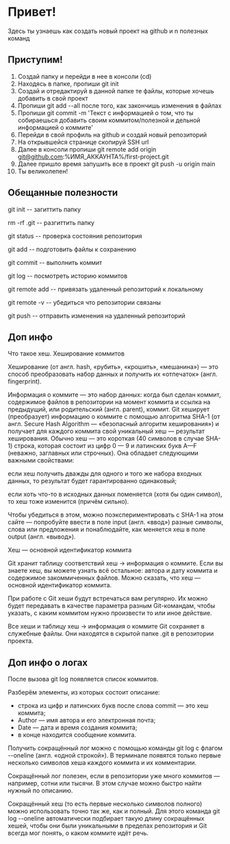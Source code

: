 # Привет! 

Здесь ты узнаешь как создать новый проект на github и n полезных команд

## Приступим!

1. Создай папку и перейди в нее в консоли (cd)
2. Находясь в папке, пропиши git init
3. Создай и отредактируй в данной папке те файлы, которые хочешь добавить в свой проект 
4. Пропиши git add --all после того, как закончишь изменения в файлах
5. Пропиши git commit -m 'Текст с информацией о том, что ты собираешься добавить своим коммитом/полезной и дельной информацией о коммите'
6. Перейди в свой профиль на github и создай новый репозиторий 
7. На открывшейся странице скопируй SSH url
8. Далее в консоли пропиши git remote add origin git@github.com:%ИМЯ_АККАУНТА%/first-project.git 
9. Далее пришло время запушить все в проект git push -u origin main   
10. Ты великолепен!


## Обещанные полезности

git init -- загиттить папку


rm -rf .git -- разгиттить папку


git status -- проверка состояния репозитория


git add -- подготовить файлы к сохранению


git commit -- выполнить коммит


git log -- посмотреть историю коммитов


git remote add -- привязать удаленный репозиторий к локальному


git remote -v -- убедиться что репозитории связаны


git push -- отправить изменения на удаленный репозиторий


## Доп инфо

Что такое хеш. Хеширование коммитов

Хеширование (от англ. hash, «рубить», «крошить», «мешанина») — это способ преобразовать набор данных и получить их «отпечаток» (англ. fingerprint).

Информация о коммите — это набор данных: когда был сделан коммит, содержимое файлов в репозитории на момент коммита и ссылка на предыдущий, или родительский (англ. parent), коммит.
Git хеширует (преобразует) информацию о коммите с помощью алгоритма SHA-1 (от англ. Secure Hash Algorithm — «безопасный алгоритм хеширования») и получает для каждого коммита свой уникальный хеш — результат хеширования.
Обычно хеш — это короткая (40 символов в случае SHA-1) строка, которая состоит из цифр 0 — 9 и латинских букв A—F (неважно, заглавных или строчных). Она обладает следующими важными свойствами:

если хеш получить дважды для одного и того же набора входных данных, то результат будет гарантированно одинаковый;

если хоть что-то в исходных данных поменяется (хотя бы один символ), то хеш тоже изменится (причём сильно).

Чтобы убедиться в этом, можно поэкспериментировать с SHA-1 на этом сайте — попробуйте ввести в поле input (англ. «ввод») разные символы, слова или предложения и понаблюдайте, как меняется хеш в поле output (англ. «вывод»).

Хеш — основной идентификатор коммита

Git хранит таблицу соответствий хеш → информация о коммите. Если вы знаете хеш, вы можете узнать всё остальное: автора и дату коммита и содержимое закоммиченных файлов. Можно сказать, что хеш — основной идентификатор коммита.

При работе с Git хеши будут встречаться вам регулярно. Их можно будет передавать в качестве параметра разным Git-командам, чтобы указать, с каким коммитом нужно произвести то или иное действие.

Все хеши и таблицу хеш → информация о коммите Git сохраняет в служебные файлы. Они находятся в скрытой папке .git в репозитории проекта.

## Доп инфо о логах

После вызова git log появляется список коммитов.

Разберём элементы, из которых состоит описание:

- строка из цифр и латинских букв после слова commit — это хеш коммита;
- Author — имя автора и его электронная почта;
- Date — дата и время создания коммита;
- в конце находится сообщение коммита.

Получить сокращённый лог можно с помощью команды git log с флагом --oneline (англ. «одной строкой»). В терминале появятся только первые несколько символов хеша каждого коммита и их комментарии.

Сокращённый лог полезен, если в репозитории уже много коммитов — например, сотни или тысячи. В этом случае можно быстро найти нужный по описанию.

Сокращённый хеш (то есть первые несколько символов полного) можно использовать точно так же, как и полный. Для этого команда git log --oneline автоматически подбирает такую длину сокращённых хешей, чтобы они были уникальными в пределах репозитория и Git всегда мог понять, о каком коммите идёт речь.

